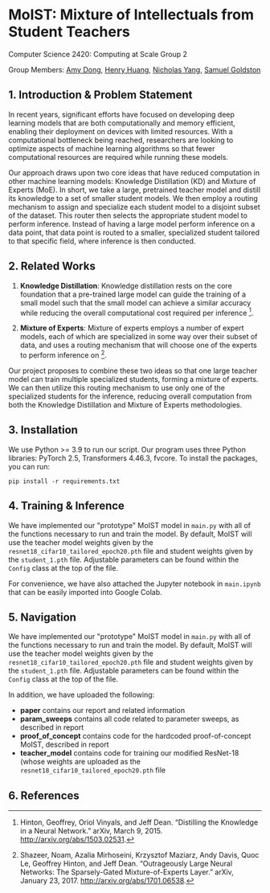 # MoIST: Mixture of Intellectuals from Student Teachers

Computer Science 2420: Computing at Scale Group 2

Group Members: [Amy Dong](mailto:amydong@college.harvard.edu), [Henry Huang](mailto:hhuang@college.harvard.edu), [Nicholas Yang](mailto:nyang@college.harvard.edu), [Samuel Goldston](mailto:sgoldston@college.harvard.edu)

## 1. Introduction & Problem Statement

In recent years, significant efforts have focused on developing deep learning models that are both computationally and memory efficient, enabling their deployment on devices with limited resources. With a computational bottleneck being reached, researchers are looking to optimize aspects of machine learning algorithms so that fewer computational resources are required while running these models.

Our approach draws upon two core ideas that have reduced computation in other machine learning models: Knowledge Distillation (KD) and Mixture of Experts (MoE). In short, we take a large, pretrained teacher model and distill its knowledge to a set of smaller student models. We then employ a routing mechanism to assign and specialize each student model to a disjoint subset of the dataset. This router then selects the appropriate student model to perform inference. Instead of having a large model perform inference on a data point, that data point is routed to a smaller, specialized student tailored to that specific field, where inference is then conducted.

## 2. Related Works

1. **Knowledge Distillation**: Knowledge distillation rests on the core foundation that a pre-trained large model can guide the training of a small model such that the small model can achieve a similar accuracy while reducing the overall computational cost required per inference [^1].

2. **Mixture of Experts**: Mixture of experts employs a number of expert models, each of which are specialized in some way over their subset of data, and uses a routing mechanism that will choose one of the experts to perform inference on [^2].

Our project proposes to combine these two ideas so that one large teacher model can train multiple specialized students, forming a mixture of experts. We can then utilize this routing mechanism to use only one of the specialized students for the inference, reducing overall computation from both the Knowledge Distillation and Mixture of Experts methodologies.

## 3. Installation

We use Python >= 3.9 to run our script. Our program uses three Python libraries: PyTorch 2.5, Transformers 4.46.3, fvcore. To install the packages, you can run:

```
pip install -r requirements.txt
```

## 4. Training & Inference

We have implemented our "prototype" MoIST model in `main.py` with all of the functions necessary to run and train the model. By default, MoIST will use the teacher model weights given by the `resnet18_cifar10_tailored_epoch20.pth` file and student weights given by the `student_1.pth` file. Adjustable parameters can be found within the `Config` class at the top of the file.

For convenience, we have also attached the Jupyter notebook in `main.ipynb` that can be easily imported into Google Colab.

## 5. Navigation

We have implemented our "prototype" MoIST model in `main.py` with all of the functions necessary to run and train the model. By default, MoIST will use the teacher model weights given by the `resnet18_cifar10_tailored_epoch20.pth` file and student weights given by the `student_1.pth` file. Adjustable parameters can be found within the `Config` class at the top of the file.

In addition, we have uploaded the following:
* **paper** contains our report and related information
* **param_sweeps** contains all code related to parameter sweeps, as described in report
* **proof_of_concept** contains code for the hardcoded proof-of-concept MoIST, described in report
* **teacher_model** contains code for training our modified ResNet-18 (whose weights are uploaded as the `resnet18_cifar10_tailored_epoch20.pth` file

## 6. References

[^1]: Hinton, Geoffrey, Oriol Vinyals, and Jeff Dean. “Distilling the Knowledge in a Neural Network.” arXiv, March 9, 2015. http://arxiv.org/abs/1503.02531.
[^2]: Shazeer, Noam, Azalia Mirhoseini, Krzysztof Maziarz, Andy Davis, Quoc Le, Geoffrey Hinton, and Jeff Dean. “Outrageously Large Neural Networks: The Sparsely-Gated Mixture-of-Experts Layer.” arXiv, January 23, 2017. http://arxiv.org/abs/1701.06538.

